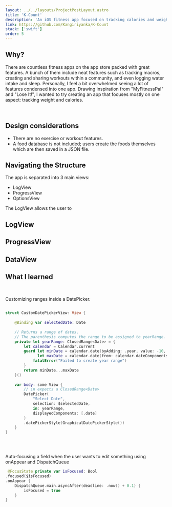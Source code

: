 ```yaml
---
layout: ../../layouts/ProjectPostLayout.astro
title: 'K-Count'
description: 'An iOS fitness app focused on tracking calories and weight'
link: https://github.com/Kangiriyanka/K-Count
stack: ['swift']
order: 5
---
```




## Why?

There are countless fitness apps on the app store packed with great features. A bunch of them include neat features such as tracking macros, creating and sharing workouts within a community, and even logging water intake and sleep. Personally, I feel a bit overwhelmed seeing a lot of features condensed into one app. Drawing inspiration from "MyFitnessPal" and "Lose It!", I wanted to try creating an app that focuses mostly on one aspect: tracking weight and calories.  

&nbsp;

## Design considerations

- There are no exercise or workout features.
- A food database is not included; users create the foods themselves which are then saved in a JSON file. 



## Navigating the Structure

The app is separated into 3 main views:

- LogView
- ProgressView
- OptionsView

The LogView allows the user to 



## LogView



## ProgressView


## DataView



## What I learned




&nbsp;

 Customizing ranges inside a DatePicker.
```swift

struct CustomDatePickerView: View {
    
    @Binding var selectedDate: Date
    
    // Returns a range of dates.
    // The parenthesis computes the range to be assigned to yearRange.
    private let yearRange: ClosedRange<Date> = {
        let calendar = Calendar.current
        guard let minDate = calendar.date(byAdding: .year, value: -10, to: .now),
              let maxDate = calendar.date(from: calendar.dateComponents([.year, .month, .day], from: .now)) else {
            fatalError("Failed to create year range")
        }
        return minDate...maxDate
    }()
    
    var body: some View {
        // in expects a ClosedRange<Date>
        DatePicker(
            "Select Date",
            selection: $selectedDate,
            in: yearRange,
            displayedComponents: [.date]
        )
        .datePickerStyle(GraphicalDatePickerStyle())
    }
}



```

&nbsp;

Auto-focusing a field when the user wants to edit something using onAppear and DispatchQueue

```swift
 @FocusState private var isFocused: Bool
.focused($isFocused)
.onAppear {
    DispatchQueue.main.asyncAfter(deadline: .now() + 0.1) {
        isFocused = true
    }
}
```



